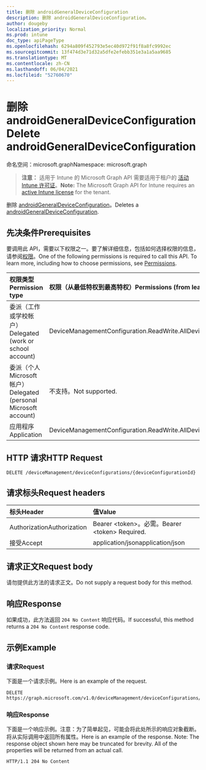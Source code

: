 ```yaml
---
title: 删除 androidGeneralDeviceConfiguration
description: 删除 androidGeneralDeviceConfiguration。
author: dougeby
localization_priority: Normal
ms.prod: intune
doc_type: apiPageType
ms.openlocfilehash: 6294a809f452793e5ec40d972f91f8a8fc9992ec
ms.sourcegitcommit: 13f474d3e71d32a5dfe2efebb351e3a1a5aa9685
ms.translationtype: MT
ms.contentlocale: zh-CN
ms.lasthandoff: 06/04/2021
ms.locfileid: "52760670"
---
```

# <a name="delete-androidgeneraldeviceconfiguration"></a><span data-ttu-id="6316d-103">删除 androidGeneralDeviceConfiguration</span><span class="sxs-lookup"><span data-stu-id="6316d-103">Delete androidGeneralDeviceConfiguration</span></span>

<span data-ttu-id="6316d-104">命名空间：microsoft.graph</span><span class="sxs-lookup"><span data-stu-id="6316d-104">Namespace: microsoft.graph</span></span>

> <span data-ttu-id="6316d-105">**注意：** 适用于 Intune 的 Microsoft Graph API 需要适用于租户的 [活动 Intune 许可证](https://go.microsoft.com/fwlink/?linkid=839381)。</span><span class="sxs-lookup"><span data-stu-id="6316d-105">**Note:** The Microsoft Graph API for Intune requires an [active Intune license](https://go.microsoft.com/fwlink/?linkid=839381) for the tenant.</span></span>

<span data-ttu-id="6316d-106">删除 [androidGeneralDeviceConfiguration](../resources/intune-deviceconfig-androidgeneraldeviceconfiguration.md)。</span><span class="sxs-lookup"><span data-stu-id="6316d-106">Deletes a [androidGeneralDeviceConfiguration](../resources/intune-deviceconfig-androidgeneraldeviceconfiguration.md).</span></span>

## <a name="prerequisites"></a><span data-ttu-id="6316d-107">先决条件</span><span class="sxs-lookup"><span data-stu-id="6316d-107">Prerequisites</span></span>
<span data-ttu-id="6316d-p101">要调用此 API，需要以下权限之一。要了解详细信息，包括如何选择权限的信息，请参阅[权限](/graph/permissions-reference)。</span><span class="sxs-lookup"><span data-stu-id="6316d-p101">One of the following permissions is required to call this API. To learn more, including how to choose permissions, see [Permissions](/graph/permissions-reference).</span></span>

|<span data-ttu-id="6316d-110">权限类型</span><span class="sxs-lookup"><span data-stu-id="6316d-110">Permission type</span></span>|<span data-ttu-id="6316d-111">权限（从最低特权到最高特权）</span><span class="sxs-lookup"><span data-stu-id="6316d-111">Permissions (from least to most privileged)</span></span>|
|:---|:---|
|<span data-ttu-id="6316d-112">委派（工作或学校帐户）</span><span class="sxs-lookup"><span data-stu-id="6316d-112">Delegated (work or school account)</span></span>|<span data-ttu-id="6316d-113">DeviceManagementConfiguration.ReadWrite.All</span><span class="sxs-lookup"><span data-stu-id="6316d-113">DeviceManagementConfiguration.ReadWrite.All</span></span>|
|<span data-ttu-id="6316d-114">委派（个人 Microsoft 帐户）</span><span class="sxs-lookup"><span data-stu-id="6316d-114">Delegated (personal Microsoft account)</span></span>|<span data-ttu-id="6316d-115">不支持。</span><span class="sxs-lookup"><span data-stu-id="6316d-115">Not supported.</span></span>|
|<span data-ttu-id="6316d-116">应用程序</span><span class="sxs-lookup"><span data-stu-id="6316d-116">Application</span></span>|<span data-ttu-id="6316d-117">DeviceManagementConfiguration.ReadWrite.All</span><span class="sxs-lookup"><span data-stu-id="6316d-117">DeviceManagementConfiguration.ReadWrite.All</span></span>|

## <a name="http-request"></a><span data-ttu-id="6316d-118">HTTP 请求</span><span class="sxs-lookup"><span data-stu-id="6316d-118">HTTP Request</span></span>
<!-- {
  "blockType": "ignored"
}
-->
``` http
DELETE /deviceManagement/deviceConfigurations/{deviceConfigurationId}
```

## <a name="request-headers"></a><span data-ttu-id="6316d-119">请求标头</span><span class="sxs-lookup"><span data-stu-id="6316d-119">Request headers</span></span>
|<span data-ttu-id="6316d-120">标头</span><span class="sxs-lookup"><span data-stu-id="6316d-120">Header</span></span>|<span data-ttu-id="6316d-121">值</span><span class="sxs-lookup"><span data-stu-id="6316d-121">Value</span></span>|
|:---|:---|
|<span data-ttu-id="6316d-122">Authorization</span><span class="sxs-lookup"><span data-stu-id="6316d-122">Authorization</span></span>|<span data-ttu-id="6316d-123">Bearer &lt;token&gt;。必需。</span><span class="sxs-lookup"><span data-stu-id="6316d-123">Bearer &lt;token&gt; Required.</span></span>|
|<span data-ttu-id="6316d-124">接受</span><span class="sxs-lookup"><span data-stu-id="6316d-124">Accept</span></span>|<span data-ttu-id="6316d-125">application/json</span><span class="sxs-lookup"><span data-stu-id="6316d-125">application/json</span></span>|

## <a name="request-body"></a><span data-ttu-id="6316d-126">请求正文</span><span class="sxs-lookup"><span data-stu-id="6316d-126">Request body</span></span>
<span data-ttu-id="6316d-127">请勿提供此方法的请求正文。</span><span class="sxs-lookup"><span data-stu-id="6316d-127">Do not supply a request body for this method.</span></span>

## <a name="response"></a><span data-ttu-id="6316d-128">响应</span><span class="sxs-lookup"><span data-stu-id="6316d-128">Response</span></span>
<span data-ttu-id="6316d-129">如果成功，此方法返回 `204 No Content` 响应代码。</span><span class="sxs-lookup"><span data-stu-id="6316d-129">If successful, this method returns a `204 No Content` response code.</span></span>

## <a name="example"></a><span data-ttu-id="6316d-130">示例</span><span class="sxs-lookup"><span data-stu-id="6316d-130">Example</span></span>

### <a name="request"></a><span data-ttu-id="6316d-131">请求</span><span class="sxs-lookup"><span data-stu-id="6316d-131">Request</span></span>
<span data-ttu-id="6316d-132">下面是一个请求示例。</span><span class="sxs-lookup"><span data-stu-id="6316d-132">Here is an example of the request.</span></span>
``` http
DELETE https://graph.microsoft.com/v1.0/deviceManagement/deviceConfigurations/{deviceConfigurationId}
```

### <a name="response"></a><span data-ttu-id="6316d-133">响应</span><span class="sxs-lookup"><span data-stu-id="6316d-133">Response</span></span>
<span data-ttu-id="6316d-p102">下面是一个响应示例。注意：为了简单起见，可能会将此处所示的响应对象截断。将从实际调用中返回所有属性。</span><span class="sxs-lookup"><span data-stu-id="6316d-p102">Here is an example of the response. Note: The response object shown here may be truncated for brevity. All of the properties will be returned from an actual call.</span></span>
``` http
HTTP/1.1 204 No Content
```




